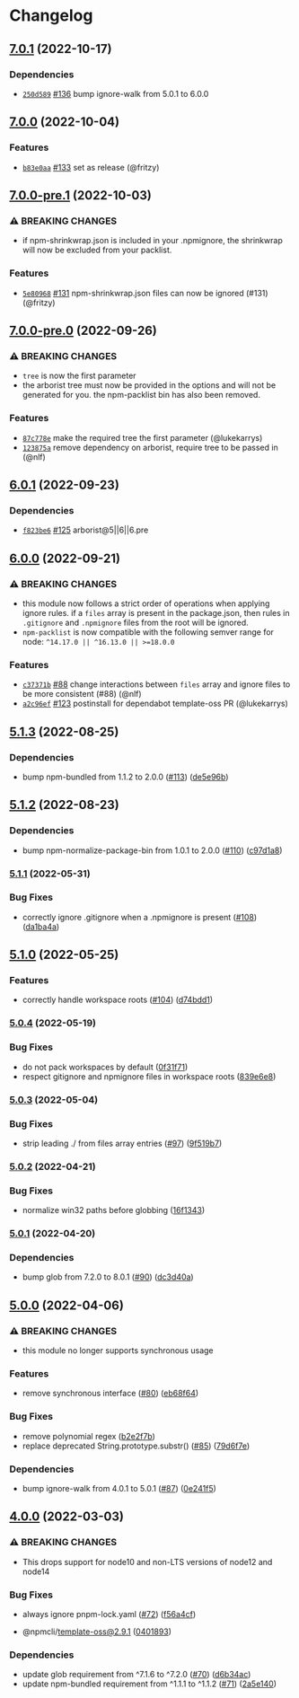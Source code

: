 # Changelog

## [7.0.1](https://github.com/npm/npm-packlist/compare/v7.0.0...v7.0.1) (2022-10-17)

### Dependencies

* [`250d589`](https://github.com/npm/npm-packlist/commit/250d5896669e2fc84e2512124c28541e5396aad8) [#136](https://github.com/npm/npm-packlist/pull/136) bump ignore-walk from 5.0.1 to 6.0.0

## [7.0.0](https://github.com/npm/npm-packlist/compare/v7.0.0-pre.1...v7.0.0) (2022-10-04)

### Features

* [`b83e0aa`](https://github.com/npm/npm-packlist/commit/b83e0aaa31936496499283fc44b773645d3dd969) [#133](https://github.com/npm/npm-packlist/pull/133) set as release (@fritzy)

## [7.0.0-pre.1](https://github.com/npm/npm-packlist/compare/v7.0.0-pre.0...v7.0.0-pre.1) (2022-10-03)

### ⚠️ BREAKING CHANGES

* if npm-shrinkwrap.json is included in your .npmignore, the shrinkwrap will now be excluded from your packlist.

### Features

* [`5e80968`](https://github.com/npm/npm-packlist/commit/5e8096883080d8d1650d4558fb62e34ce61d0dda) [#131](https://github.com/npm/npm-packlist/pull/131) npm-shrinkwrap.json files can now be ignored (#131) (@fritzy)

## [7.0.0-pre.0](https://github.com/npm/npm-packlist/compare/v6.0.1...v7.0.0-pre.0) (2022-09-26)

### ⚠️ BREAKING CHANGES

* `tree` is now the first parameter
* the arborist tree must now be provided in the options and will not be generated for you. the npm-packlist bin has also been removed.

### Features

* [`87c778e`](https://github.com/npm/npm-packlist/commit/87c778eb0f89101ff5ef4a488e614fb9e7773480) make the required tree the first parameter (@lukekarrys)
* [`123875a`](https://github.com/npm/npm-packlist/commit/123875a9db0d18c2ba91e9841ab8e15df3057e18) remove dependency on arborist, require tree to be passed in (@nlf)

## [6.0.1](https://github.com/npm/npm-packlist/compare/v6.0.0...v6.0.1) (2022-09-23)

### Dependencies

* [`f823be6`](https://github.com/npm/npm-packlist/commit/f823be6e9bc9239acbb8e8b6149f0a8b457a0d0a) [#125](https://github.com/npm/npm-packlist/pull/125) arborist@5||6||6.pre

## [6.0.0](https://github.com/npm/npm-packlist/compare/v5.1.3...v6.0.0) (2022-09-21)

### ⚠️ BREAKING CHANGES

* this module now follows a strict order of operations when applying ignore rules. if a `files` array is present in the package.json, then rules in `.gitignore` and `.npmignore` files from the root will be ignored.
* `npm-packlist` is now compatible with the following semver range for node: `^14.17.0 || ^16.13.0 || >=18.0.0`

### Features

* [`c37371b`](https://github.com/npm/npm-packlist/commit/c37371b060ee42ebaebf134f37471c8330fc4d27) [#88](https://github.com/npm/npm-packlist/pull/88) change interactions between `files` array and ignore files to be more consistent (#88) (@nlf)
* [`a2c96ef`](https://github.com/npm/npm-packlist/commit/a2c96effdadd1cee1d6b584b92a45a7d09b260cb) [#123](https://github.com/npm/npm-packlist/pull/123) postinstall for dependabot template-oss PR (@lukekarrys)

## [5.1.3](https://github.com/npm/npm-packlist/compare/v5.1.2...v5.1.3) (2022-08-25)


### Dependencies

* bump npm-bundled from 1.1.2 to 2.0.0 ([#113](https://github.com/npm/npm-packlist/issues/113)) ([de5e96b](https://github.com/npm/npm-packlist/commit/de5e96bbdd9ccf345104715fe3080c4d239b7f3b))

## [5.1.2](https://github.com/npm/npm-packlist/compare/v5.1.1...v5.1.2) (2022-08-23)


### Dependencies

* bump npm-normalize-package-bin from 1.0.1 to 2.0.0 ([#110](https://github.com/npm/npm-packlist/issues/110)) ([c97d1a8](https://github.com/npm/npm-packlist/commit/c97d1a8b0d61ed76422bd7da0adaa4285c2a1cb7))

### [5.1.1](https://github.com/npm/npm-packlist/compare/v5.1.0...v5.1.1) (2022-05-31)


### Bug Fixes

* correctly ignore .gitignore when a .npmignore is present ([#108](https://github.com/npm/npm-packlist/issues/108)) ([da1ba4a](https://github.com/npm/npm-packlist/commit/da1ba4a3051ea822d9625347e00c186677247a45))

## [5.1.0](https://github.com/npm/npm-packlist/compare/v5.0.4...v5.1.0) (2022-05-25)


### Features

* correctly handle workspace roots ([#104](https://github.com/npm/npm-packlist/issues/104)) ([d74bdd1](https://github.com/npm/npm-packlist/commit/d74bdd157ef6a701c9aeef902be9e0e51f388c98))

### [5.0.4](https://github.com/npm/npm-packlist/compare/v5.0.3...v5.0.4) (2022-05-19)


### Bug Fixes

* do not pack workspaces by default ([0f31f71](https://github.com/npm/npm-packlist/commit/0f31f71ab652c1bc9250bcb1603357ee7b4fbf28))
* respect gitignore and npmignore files in workspace roots ([839e6e8](https://github.com/npm/npm-packlist/commit/839e6e8b13dc8c5ec14fab79509649d081c3ef54))

### [5.0.3](https://github.com/npm/npm-packlist/compare/v5.0.2...v5.0.3) (2022-05-04)


### Bug Fixes

* strip leading ./ from files array entries ([#97](https://github.com/npm/npm-packlist/issues/97)) ([9f519b7](https://github.com/npm/npm-packlist/commit/9f519b7d38ee46e08dc77b3b730842a2ca0e7500))

### [5.0.2](https://github.com/npm/npm-packlist/compare/v5.0.1...v5.0.2) (2022-04-21)


### Bug Fixes

* normalize win32 paths before globbing ([16f1343](https://github.com/npm/npm-packlist/commit/16f13436ebe31144ea86e3d2c7f1f16022f82885))

### [5.0.1](https://github.com/npm/npm-packlist/compare/v5.0.0...v5.0.1) (2022-04-20)


### Dependencies

* bump glob from 7.2.0 to 8.0.1 ([#90](https://github.com/npm/npm-packlist/issues/90)) ([dc3d40a](https://github.com/npm/npm-packlist/commit/dc3d40a1b89019e5343f76c184cd2fbb296fdb27))

## [5.0.0](https://github.com/npm/npm-packlist/compare/v4.0.0...v5.0.0) (2022-04-06)


### ⚠ BREAKING CHANGES

* this module no longer supports synchronous usage

### Features

* remove synchronous interface ([#80](https://github.com/npm/npm-packlist/issues/80)) ([eb68f64](https://github.com/npm/npm-packlist/commit/eb68f64fe7d70d4776922246dd9cea5da6f1e21a))


### Bug Fixes

* remove polynomial regex ([b2e2f7b](https://github.com/npm/npm-packlist/commit/b2e2f7b9122b15c8f8041953aa07b5436232b903))
* replace deprecated String.prototype.substr() ([#85](https://github.com/npm/npm-packlist/issues/85)) ([79d6f7e](https://github.com/npm/npm-packlist/commit/79d6f7ebd5b881b3a3ec393769dd132a9a438778))


### Dependencies

* bump ignore-walk from 4.0.1 to 5.0.1 ([#87](https://github.com/npm/npm-packlist/issues/87)) ([0e241f5](https://github.com/npm/npm-packlist/commit/0e241f50e57b95274cd988e09763e205020c5b84))

## [4.0.0](https://www.github.com/npm/npm-packlist/compare/v3.0.0...v4.0.0) (2022-03-03)


### ⚠ BREAKING CHANGES

* This drops support for node10 and non-LTS versions of node12 and node14

### Bug Fixes

* always ignore pnpm-lock.yaml ([#72](https://www.github.com/npm/npm-packlist/issues/72)) ([f56a4cf](https://www.github.com/npm/npm-packlist/commit/f56a4cf77fbbb123f3c818777cf00555538e1c1c))


* @npmcli/template-oss@2.9.1 ([0401893](https://www.github.com/npm/npm-packlist/commit/04018939fc7ae6ceed1504a2fa4de44cfa049036))


### Dependencies

* update glob requirement from ^7.1.6 to ^7.2.0 ([#70](https://www.github.com/npm/npm-packlist/issues/70)) ([d6b34ac](https://www.github.com/npm/npm-packlist/commit/d6b34ac471215290f2198c5ad14c8eed8b203179))
* update npm-bundled requirement from ^1.1.1 to ^1.1.2 ([#71](https://www.github.com/npm/npm-packlist/issues/71)) ([2a5e140](https://www.github.com/npm/npm-packlist/commit/2a5e1402fb4617fc3791b2be405aa3bbb3181ff3))

